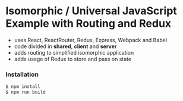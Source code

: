 # Isomorphic / Universal JavaScript Example with Routing and Redux
 - uses React, ReactRouter, Redux, Express, Webpack and Babel
 - code divided in **shared**, **client** and **server**
 - adds routing to simplified isomorphic application
 - adds usage of Redux to store and pass on state

### Installation

```sh
$ npm install
$ npm run build
```

